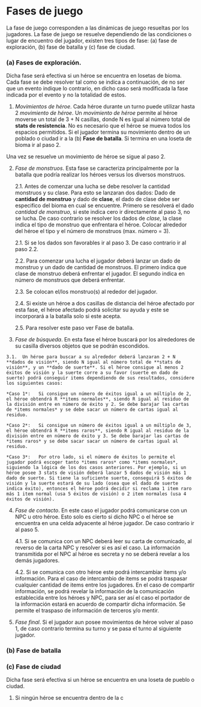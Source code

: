 # Fases de juego

La fase de juego corresponden a las dinámicas de juego resueltas por los jugadores. La fase de juego se resuelve dependiendo de las condiciones o lugar de encuentro del jugador, existen tres tipos de fase: (a) fase de exploración, (b) fase de batalla y (c) fase de ciudad.

### (a)	Fases de exploración.

Dicha fase será efectiva si un héroe se encuentra en losetas de bioma.
Cada fase se debe resolver tal como se indica a continuación, de no ser que un evento indique lo contrario, en dicho caso será modificada la fase indicada por el evento y no la totalidad de estos.

1. *Movimientos de héroe*. Cada héroe durante un turno puede utilizar hasta 2 *movimiento de héroe*. Un *movimiento de héroe* permite al héroe moverse un total de 3 + N casillas, donde N es igual al número total de **stats de resistencia**. No es necesario que el héroe se mueva todos los espacios permitidos. Si el jugador termina su movimiento dentro de un poblado o ciudad ir a la (b) **Fase de batalla**. Si termina en una loseta de bioma ir al paso 2.

Una vez se resuelve un movimiento de héroe se sigue al paso 2.

2. *Fase de monstruos*. Esta fase se caracteriza principalmente por la batalla que podría realizar los héroes versus los diversos monstruos.

    2.1.  Antes de comenzar una lucha se debe resolver la cantidad monstruos y su clase. Para esto se lanzaran dos dados: Dado de **cantidad de monstruo** y dado de **clase**, el dado de clase debe ser especifico del bioma en cual se encuentre. Primero se resolverá el dado *cantidad de monstruo*, si este indica cero ir directamente al paso 3, no se lucha. De caso contrario se resolver los dados de *clase*, la clase indica el tipo de monstruo que enfrentara el héroe. Colocar alrededor del héroe el tipo y el número de monstruos (max. número = 3).

    2.1.	Si se los dados son favorables ir al paso 3. De caso contrario ir al paso 2.2.

    2.2.	Para comenzar una lucha el jugador deberá lanzar un dado de monstruo y un dado de cantidad de monstruos. El primero indica que clase de monstruo deberá enfrentar el jugador. El segundo indica en número de monstruos que deberá enfrentar.

    2.3.	Se colocan el/los monstruo(s) al rededor del jugador.

    2.4.	Si existe un héroe a dos casillas de distancia del héroe afectado por esta fase, el héroe afectado podrá solicitar su ayuda y este se incorporará a la batalla solo si este acepta.

      2.5.	Para resolver este paso ver Fase de batalla.

  3. *Fase de búsqueda*. En esta fase el héroe buscará por los alrededores de su casilla diversos objetos que se podrán escondidos.

    3.1.  Un héroe para buscar a su alrededor deberá lanzaran 2 + N **dados de visión**, siendo N igual al número total de **stats de visión**, y un **dado de suerte**. Si el héroe consigue al menos 2 éxitos de visión y la suerte corre a su favor (suerte en dado de suerte) podrá conseguir items dependiendo de sus resultados, considere los siguientes casos:

    *Caso 1*:	Si consigue un número de éxitos igual a un múltiplo de 2, el héroe obtendrá R **items normales**, siendo R igual al residuo de la división entre en número de éxito y 2. Se debe barajar las cartas de *items normales* y se debe sacar un número de cartas igual al residuo.

    *Caso 2*:	Si consigue un número de éxitos igual a un múltiplo de 3, el héroe obtendrá R **items raros**, siendo R igual al residuo de la división entre en número de éxito y 3. Se debe barajar las cartas de *items raros* y se debe sacar sacar un número de cartas igual al residuo.

    *Caso 3*:	Por otro lado, si el número de éxitos lo permite el jugador podrá escoger tanto *items raros* como *items normales*, siguiendo la lógica de los dos casos anteriores. Por ejemplo, si un héroe posee 3 stats de visión deberá lanzar 5 dados de visión más 1 dado de suerte. Si tiene la suficiente suerte, conseguirá 5 éxitos de visión y la suerte estará de su lado (osea que el dado de suerte indica éxito), entonces el héroe podrá decidir si reclama 1 item raro más 1 item normal (usa 5 éxitos de visión) o 2 item normales (usa 4 éxitos de visión).

4. *Fase de contacto*. En este caso el jugador podrá comunicarse con un NPC u otro héroe. Esto solo es cierto si dicho NPC o el héroe se encuentra en una celda adyacente al héroe jugador. De caso contrario ir al paso 5.

    4.1.	Si se comunica con un NPC deberá leer su carta de comunicado, al reverso de la carta NPC y resolver si es así el caso. La información transmitida por el NPC al héroe es secreta y no se deberá revelar a los demás jugadores.

    4.2.	Si se comunica con otro héroe este podrá intercambiar items y/o información. Para el caso de intercambio de items se podrá traspasar cualquier cantidad de items entre los jugadores. En el caso de compartir información, se podrá revelar la información de la comunicación establecida entre los héroes y NPC, para ser así el caso el portador de la información estará en acuerdo de compartir dicha información. Se permite el traspaso de información de terceros y/o mentir.

5. *Fase final*. Si el jugador aun posee movimientos de héroe volver al paso 1, de caso contrario termina su turno y se pasa el turno al siguiente jugador.

### (b)	Fase de batalla

### (c)	Fase de ciudad

Dicha fase será efectiva si un héroe se encuentra en una loseta de pueblo o ciudad.

1. Si ningún héroe se encuentra dentro de la c
